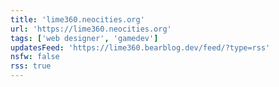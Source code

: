 ```yaml
---
title: 'lime360.neocities.org'
url: 'https://lime360.neocities.org'
tags: ['web designer', 'gamedev']
updatesFeed: 'https://lime360.bearblog.dev/feed/?type=rss'
nsfw: false
rss: true
---
```

